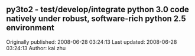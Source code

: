 ## py3to2 - test/develop/integrate python 3.0 code natively under robust, software-rich python 2.5 environment

Originally published: 2008-06-28 03:24:13
Last updated: 2008-06-28 03:24:13
Author: kai zhu

